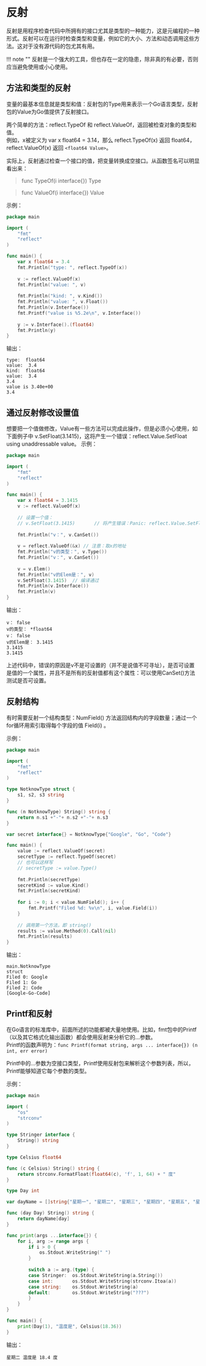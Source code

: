 # 反射

反射是用程序检查代码中所拥有的接口尤其是类型的一种能力，这是元编程的一种形式。反射可以在运行时检查类型和变量，例如它的大小、方法和动态调用这些方法。这对于没有源代码的包尤其有用。

!!! note ""
    反射是一个强大的工具，但也存在一定的隐患，除非真的有必要，否则应当避免使用或小心使用。


## 方法和类型的反射

变量的最基本信息就是类型和值：反射包的Type用来表示一个Go语言类型，反射包的Value为Go值提供了反射接口。

两个简单的方法：reflect.TypeOf 和 reflect.ValueOf，返回被检查对象的类型和值。  
例如，x被定义为 var x float64 = 3.14，那么 reflect.TypeOf(x) 返回 float64，reflect.ValueOf(x) 返回 `<float64 Value>`。

实际上，反射通过检查一个接口的值，把变量转换成空接口。从函数签名可以明显看出来：
>func TypeOf(i interface{}) Type

>func ValueOf(i interface{}) Value

示例：
```go
package main

import (
    "fmt"
    "reflect"
)

func main() {
    var x float64 = 3.4
    fmt.Println("type: ", reflect.TypeOf(x))
    
    v := reflect.ValueOf(x)
    fmt.Println("value: ", v)
    
    fmt.Println("kind: ", v.Kind())
    fmt.Println("value: ", v.Float())
    fmt.Println(v.Interface())
    fmt.Printf("value is %5.2e\n", v.Interface())
    
    y := v.Interface().(float64)
    fmt.Println(y)
}
```
输出：
```text
type:  float64
value:  3.4
kind:  float64
value:  3.4
3.4
value is 3.40e+00
3.4
```


## 通过反射修改设置值

想要把一个值做修改，Value有一些方法可以完成此操作，但是必须小心使用，如下面例子中 v.SetFloat(3.1415)，这将产生一个错误：reflect.Value.SetFloat using unaddressable value。
示例：
```go
package main

import (
    "fmt"
    "reflect"
)

func main() {
    var x float64 = 3.1415
    v := reflect.ValueOf(x)
    
    // 设置一个值：
    // v.SetFloat(3.1415)       // 将产生错误：Panic: reflect.Value.SetFloat using unaddressable value
    
    fmt.Println("v：", v.CanSet())
    
    v = reflect.ValueOf(&x) // 注意：取x的地址
    fmt.Println("v的类型：", v.Type())
    fmt.Println("v：", v.CanSet())
    
    v = v.Elem()
    fmt.Println("v的Elem是：", v)
    v.SetFloat(3.1415)  // 编译通过
    fmt.Println(v.Interface())
    fmt.Println(v)
}
```
输出：
```text
v： false
v的类型： *float64
v： false
v的Elem是： 3.1415
3.1415
3.1415
```
上述代码中，错误的原因是v不是可设置的（并不是说值不可寻址），是否可设置是值的一个属性，并且不是所有的反射值都有这个属性：可以使用CanSet()方法测试是否可设置。


## 反射结构

有时需要反射一个结构类型：NumField() 方法返回结构内的字段数量；通过一个for循环用索引取得每个字段的值 Field(i) 。

示例：
```go
package main

import (
    "fmt"
    "reflect"
)

type NotknowType struct {
    s1, s2, s3 string
}

func (n NotknowType) String() string {
    return n.s1 +"-"+ n.s2 +"-"+ n.s3
}

var secret interface{} = NotknowType{"Google", "Go", "Code"}

func main() {
    value := reflect.ValueOf(secret)
    secretType := reflect.TypeOf(secret)
    // 也可以这样写
    // secretType := value.Type()
    
    fmt.Println(secretType)
    secretKind := value.Kind()
    fmt.Println(secretKind)
    
    for i := 0; i < value.NumField(); i++ {
        fmt.Printf("Filed %d: %v\n", i, value.Field(i))
    }
    
    // 调用第一个方法，即 string()
    results := value.Method(0).Call(nil)
    fmt.Println(results)
}
```
输出：
```text
main.NotknowType
struct
Filed 0: Google
Filed 1: Go
Filed 2: Code
[Google-Go-Code]
```


## Printf和反射

在Go语言的标准库中，前面所述的功能都被大量地使用。比如，fmt包中的Printf（以及其它格式化输出函数）都会使用反射来分析它的...参数。  
Printf的函数声明为：`func Printf(format string, args ... interface{}) (n int, err error)`

Printf中的...参数为空接口类型，Printf使用反射包来解析这个参数列表，所以，Printf能够知道它每个参数的类型。

示例：
```go
package main

import (
    "os"
    "strconv"
)

type Stringer interface {
    String() string
}

type Celsius float64

func (c Celsius) String() string {
    return strconv.FormatFloat(float64(c), 'f', 1, 64) + " 度"
}

type Day int

var dayName = []string{"星期一", "星期二", "星期三", "星期四", "星期五", "星期六", "星期日"}

func (day Day) String() string {
    return dayName[day]
}

func print(args ...interface{}) {
    for i, arg := range args {
        if i > 0 {
            os.Stdout.WriteString(" ")
        }
        
        switch a := arg.(type) {
        case Stringer:  os.Stdout.WriteString(a.String())
        case int:       os.Stdout.WriteString(strconv.Itoa(a))
        case string:    os.Stdout.WriteString(a)
        default:        os.Stdout.WriteString("???")
        }
    }
}

func main() {
    print(Day(1), "温度是", Celsius(18.36))
}
```
输出：
```text
星期二 温度是 18.4 度
```
